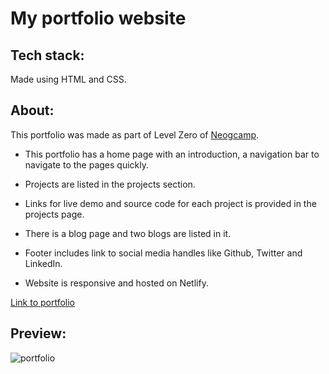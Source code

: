 # My portfolio website

## Tech stack:

Made using HTML and CSS.

## About:

This portfolio was made as part of Level Zero of [Neogcamp](https://neog.camp).

* This portfolio has a home page with an introduction, a navigation bar to navigate to the pages quickly.

* Projects are listed in the projects section.

* Links for live demo and source code for each project is provided in the projects page.

* There is a blog page and two blogs are listed in it.

* Footer includes link to social media handles like Github, Twitter and LinkedIn.

* Website is responsive and hosted on Netlify.

[Link to portfolio](https://faheemk.netlify.app/)

## Preview:

![portfolio](https://user-images.githubusercontent.com/121616994/211199090-f8b46e93-b6fc-4f19-b01a-af8a11585112.jpg)
